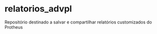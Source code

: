 # relatorios_advpl
Repositório destinado a salvar e compartilhar relatórios customizados do Protheus
